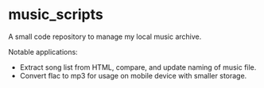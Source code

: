 # music_scripts


A small code repository to manage my local music archive.

Notable applications:
* Extract song list from HTML, compare, and update naming of music file.
* Convert flac to mp3 for usage on mobile device with smaller storage.

